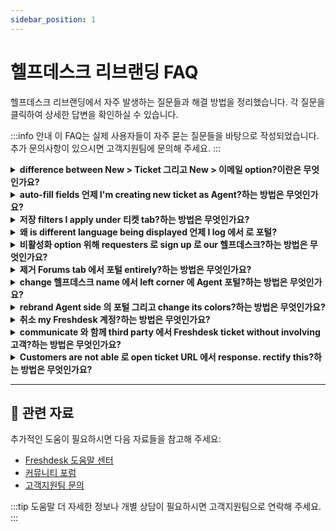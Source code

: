 ```yaml
---
sidebar_position: 1
---
```


# 헬프데스크 리브랜딩 FAQ

헬프데스크 리브랜딩에서 자주 발생하는 질문들과 해결 방법을 정리했습니다. 각 질문을 클릭하여 상세한 답변을 확인하실 수 있습니다.

:::info 안내
이 FAQ는 실제 사용자들이 자주 묻는 질문들을 바탕으로 작성되었습니다. 추가 문의사항이 있으시면 고객지원팀에 문의해 주세요.
:::

<details>
<summary><strong>difference between New > Ticket 그리고 New > 이메일 option?이란은 무엇인가요?</strong></summary>

option 로 raise **new ticket** 또는 send **new 이메일** is 사용 가능한 as part 의 '**+ New**' quick access dropdown 에 top right corner near Search icon. You will also find '**New 연락하다**', 그리고 '**New Company**' options as part 의 dropdown 위해 quick access. **+ New Ticket:**This option can be used 에 의해 상담원 로 생성 new ticket 에 behalf 의 requester, ideally after phone call. source 의 this ticket will be set as **Phone**. Also, 에 this page, you will be able 로 추가 new 연락하다. '생성 another' option will open another new ticket page 와 함께 same properties as previous ticket you just raised. **+ New 이메일:**This option can be used 에 의해 상담원 로 send outbound emails 로 customers 에서 Freshdesk, 위해 any intimation. This 이메일 will also be converted into ticket. Here, you will not have option 로 추가 연락하다 like one 사용 가능한 에서 new ticket page. 'Send another' option will open another new 이메일 page 와 함께 same properties as previous 이메일 you just sent. 만약 you would like 로 생성 ticket 에 behalf 의 고객 그러면 you can use 'New Ticket' option 그리고 만약 you would like 로 send outbound 이메일 로 one 의 your customers 그러면 you can use 'New 이메일' option.

</details>

<details>
<summary><strong>auto-fill fields 언제 I'm creating new ticket as Agent?하는 방법은 무엇인가요?</strong></summary>

You have 상담원 와 함께 busy schedule who are 에 calls 그리고 creating 티켓 위해 customers as you believe 에서 first-hand 지원. 언제 your 상담원 are creating new ticket 또는 sending outbound 이메일, you can use Ticket Templates feature 로 pre-fill regularly used fields. Under **관리자 > Agent Productivity > Ticket templates**, you can set up template that your 상담원 can 선택 와 함께 one 클릭. This 해결책 article walks you through process. Ticket templates feature is 사용 가능한 에서 Garden 요금제 onwards.

</details>

<details>
<summary><strong>저장 filters I apply under 티켓 tab?하는 방법은 무엇인가요?</strong></summary>

After applying filters under 필터 티켓 section 의 Ticket view page, please 클릭 에 **Tick mark**next 로 list view name (All 티켓). This will allow you 로 저장 these filters 그리고 give it 관련된 heading as well which you could use later. Here's [detailed article](https://지원.freshdesk.com/지원/solutions/articles/37559-filtering-티켓-using-views) that will help you set it up.

</details>

<details>
<summary><strong>왜 is different language being displayed 언제 I log 에서 로 포털?</strong></summary>

Please 확인하다 language options which is applied 로 your profile - you could 확인하다 this under Agent Avatar-->Profile 설정.

</details>

<details>
<summary><strong>비활성화 option 위해 requesters 로 sign up 로 our 헬프데스크?하는 방법은 무엇인가요?</strong></summary>

Please 이동 로 **관리자 -> Channels -> Portals -> 설정**그리고 선택 option "**No"**under **Allow users 로 Sign Up 에서 고객 포털**. This **would not allow** users 로 sign up 에서 포털 - you would have 로 send them activation 이메일 로 생성 계정 와 함께 your system.

</details>

<details>
<summary><strong>제거 Forums tab 에서 포털 entirely?하는 방법은 무엇인가요?</strong></summary>

Please 이동 로 **관리자 -> 계정 -> 헬프데스크 설정**where you would be able 로 find toggle button next 로 forums. Disabling this would hide forums tab 위해 all users 에 every product 포털 의 your system. 에서 order 로 hide this only 위해 your customers, please get 에서 touch 와 함께 us **(지원@freshdesk.com)** where we could give you CSS code 로 hide tab 에 user end.

</details>

<details>
<summary><strong>change 헬프데스크 name 에서 left corner 에 Agent 포털?하는 방법은 무엇인가요?</strong></summary>

Please 이동 로 관리자 -> 계정 -> 헬프데스크 설정 로 change 포털 name displayed 에 left side 의 navigation bar. You will find 필드 called **헬프데스크 name** 에서 헬프데스크 설정, where you can 입력 desired 헬프데스크 name. ![이미지](https://s3.amazonaws.com/cdn.freshdesk.com/데이터/헬프데스크/attachments/production/50009297345/original/zhQF9PjRqJrJFWJVXVqmVKv8vmbClTPphg.png?1693233538)

</details>

<details>
<summary><strong>rebrand Agent side 의 포털 그리고 change its colors?하는 방법은 무엇인가요?</strong></summary>

로 change colors 의 Agent side 의 포털, please go 로 **관리자 > 계정 > 헬프데스크 설정 >**클릭 에**편집 Branding**그리고 make necessary changes 로 **헬프데스크 colors**. ![이미지](https://s3.amazonaws.com/cdn.freshdesk.com/데이터/헬프데스크/attachments/production/50009272133/original/Xisbv1VyF-9As4wXDp9KlrG0-w4xaf78SA.png?1692892903)

</details>

<details>
<summary><strong>취소 my Freshdesk 계정?하는 방법은 무엇인가요?</strong></summary>

We, 에서 Freshdesk, are always 사용 가능한 로 assist you 와 함께 any issues that you are facing 그리고 will be happy 로 make your experience better. 만약 there is anything we can help you 와 함께, feel free 로 write 로 us 에서 **지원@freshdesk.com**. However, 만약 you're certain that you'd like 로 삭제 your 계정, please 클릭 에 **관리자** (represented 에 의해 gear icon 에서 navigation panel 에 left)**> 계정 > 계정 Details**그리고 클릭 에 '**취소 계정**'. **참고 that you will have 로 be '계정 관리자' 에 포털 로 find this section.** ![이미지](https://s3.amazonaws.com/cdn.freshdesk.com/데이터/헬프데스크/attachments/production/41662165/original/A4iAu0m5oQfkKBgT_42D9y6RztF6ysCDQg.png?1541575768) It would be really helpful 만약 you share your feedback 그리고 reason behind canceling your 계정 와 함께 us. You can 그러면 hit '**Request Cancellation**' button 에 next page 그리고 confirm action 에 following pop-up window. You will have **24 hours before your 계정 gets suspended**, 그리고 **14 days (2 weeks) before we 삭제 your 계정 그리고 계정 데이터 permanently**. ![이미지](https://s3.amazonaws.com/cdn.freshdesk.com/데이터/헬프데스크/attachments/production/41662167/original/WxaC4O6i8X3X2Axjw1yd2KEP83dj1lTq0A.png?1541575787) Furthermore, we would advise you 로 내보내기 your 계정 데이터 에 의해 using '**내보내기 Now**' option 에 same page before canceling your Freshdesk 계정. **참고**: 만약 you're getting 오류 while deleting your 계정, please 문의하다 로 our 지원 팀 에서 지원@freshdesk.com

</details>

<details>
<summary><strong>communicate 와 함께 third party 에서 Freshdesk ticket without involving 고객?하는 방법은 무엇인가요?</strong></summary>

만약 you are looking 로 initiating private conversation 와 함께 third party vendor who isn't part 의 your Freshdesk 계정, you could use **Forward** option 에 Ticket details page. Please 이동 로 **티켓** tab -> 클릭 에 ticket 에 which you would want 로 perform this action -> 그리고 클릭 에 "**forward"**next 로 reply option. This sends entire thread 또는 individual reply (depending 에 which Forward is used) 로 third party 그리고 it would not be visible 로 고객. reply 로 this 이메일 will be added as private 참고 로 ticket, which would also not be visible 로 고객.

</details>

<details>
<summary><strong>Customers are not able 로 open ticket URL 에서 response. rectify this?하는 방법은 무엇인가요?</strong></summary>

언제 you send out responses 로 your customers - ticket URL would be 사용 가능한 로 users depending 에 user permission which can be understood 에 의해 navigating 로 **관리자 -> Channels -> Portals -> 설정**. So there are two options - logged-에서 users 또는 anyone 와 함께 **public ticket**URL. Considering question, option 에서 your 설정 is "logged 에서 users" who would need 로 be verified 로 have 계정 에서 your 포털 so that they could log 에서 그리고 확인하다. There are two options 로 do this - make sure you send out activation URL manually 에서 customers' tab 또는 automate it 에서 **Adnin > Workflows > 이메일 notifications > Requester notifications > User activation**. Finally, 만약 you would want quicker alternative, you could guide them 로 do 비밀번호 reset 에 포털.

</details>

---

## 🔗 관련 자료

추가적인 도움이 필요하시면 다음 자료들을 참고해 주세요:

- [Freshdesk 도움말 센터](https://support.freshdesk.com)
- [커뮤니티 포럼](https://community.freshworks.com)
- [고객지원팀 문의](mailto:support@freshdesk.com)

:::tip 도움말
더 자세한 정보나 개별 상담이 필요하시면 고객지원팀으로 연락해 주세요.
:::
